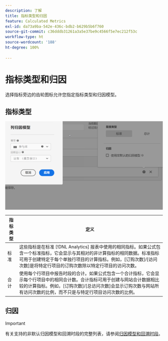 ```yaml
---
description: 了解
title: 指标类型和归因
feature: Calculated Metrics
exl-id: da73a9ba-542e-436c-bdb2-b629b5b6f760
source-git-commit: c36dddb31261a3a5e37be9c4566f5e7ec212f53c
workflow-type: ht
source-wordcount: '188'
ht-degree: 100%

---
```


# 指标类型和归因

选择指标旁边的齿轮图标允许您指定指标类型和归因模型。

## 指标类型

![](assets/cm_type_alloc.png)

| 指标类型 | 定义 |
|---|---|
| 标准 | 这些指标是在标准 [!DNL Analytics] 报表中使用的相同指标。如果公式包含一个标准指标，它会显示与其相对的非计算指标的相同数据。标准指标可用于创建特定于每个单独行项目的计算指标。例如，[订购次数]/[访问次数]是将特定行项目的订购次数除以特定行项目的访问次数。 |
| 合计 | 使用每个行项目中报告时段的合计。如果公式包含一个合计指标，它会显示每个行项目中的相同合计数。合计指标可用于创建与网站合计数据相比较的计算指标。例如，[订购次数]/[总访问次数]会显示订购次数与网站所有访问次数的比例，而不只是与特定行项目访问次数的比例。 |

## 归因

>[!IMPORTANT]
>有关支持的非默认归因模型和回溯时段的完整列表，请参阅[归因模型和回溯时段](/help/analysis-workspace/attribution/models.md)。
